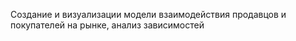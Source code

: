 Создание и визуализации модели взаимодействия продавцов и покупателей на рынке, анализ зависимостей
